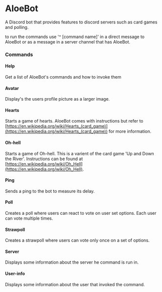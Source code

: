# AloeBot
A Discord bot that provides features to discord servers such as card games and polling.

to run the commands use '^ [command name]' in a direct message to AloeBot or as a message in a server channel that has AloeBot. 

### Commands
#### Help
Get a list of AloeBot's commands and how to invoke them

#### Avatar
Display's the users profile picture as a larger image. 

#### Hearts
Starts a game of hearts. AloeBot comes with instructions but refer to [https://en.wikipedia.org/wiki/Hearts_(card_game)](https://en.wikipedia.org/wiki/Hearts_(card_game)) for more information. 

#### Oh-hell
Starts a game of Oh-hell. This is a varient of the card game 'Up and Down the River'. Instructions can be found at [https://en.wikipedia.org/wiki/Oh_Hell](https://en.wikipedia.org/wiki/Oh_Hell). 

#### Ping
Sends a ping to the bot to measure its delay. 

#### Poll
Creates a poll where users can react to vote on user set options. Each user can vote multiple times. 

#### Strawpoll
Creates a strawpoll where users can vote only once on a set of options. 

#### Server
Displays some information about the server he command is run in. 

#### User-info
Displays some information about the user that invoked the command. 
